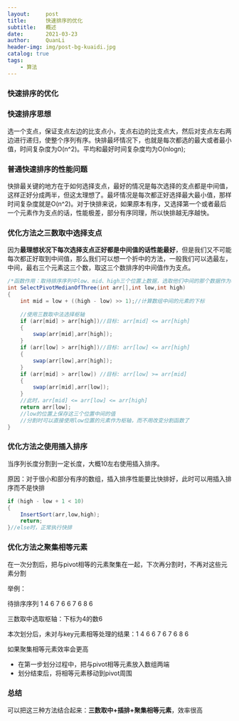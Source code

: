 ```yaml
---
layout:     post
title:      快速排序的优化
subtitle:   概述
date:       2021-03-23
author:     QuanLi
header-img: img/post-bg-kuaidi.jpg
catalog: true
tags:
    - 算法
---
```


### 快速排序的优化

### 快速排序思想

​	选一个支点，保证支点左边的比支点小，支点右边的比支点大，然后对支点左右两边进行递归，使整个序列有序。快排最坏情况下，也就是每次都选的最大或者最小值，时间复杂度为O(n^2)。平均和最好时间复杂度均为O(nlogn);

### 普通快速排序的性能问题

​	快排最关键的地方在于如何选择支点，最好的情况是每次选择的支点都是中间值，这样正好分成两半，但这太理想了。最坏情况是每次都正好选择最大最小值，那样时间复杂度就是O(n^2)。对于快排来说，如果原本有序，又选择第一个或者最后一个元素作为支点的话，性能极差，部分有序同理，所以快排越无序越快。

### 优化方法之三数取中选择支点

​	因为**最理想状况下每次选择支点正好都是中间值的话性能最好**，但是我们又不可能每次都正好取到中间值，那么我们可以想一个折中的方法，一般我们可以选最左，中间，最右三个元素这三个数，取这三个数排序的中间值作为支点。

~~~java
/*函数作用：取待排序序列中low、mid、high三个位置上数据，选取他们中间的那个数据作为枢轴*/
int SelectPivotMedianOfThree(int arr[],int low,int high)
{
	int mid = low + ((high - low) >> 1);//计算数组中间的元素的下标
 
	//使用三数取中法选择枢轴
	if (arr[mid] > arr[high])//目标: arr[mid] <= arr[high]
	{
		swap(arr[mid],arr[high]);
	}
	if (arr[low] > arr[high])//目标: arr[low] <= arr[high]
	{
		swap(arr[low],arr[high]);
	}
	if (arr[mid] > arr[low]) //目标: arr[low] >= arr[mid]
	{
		swap(arr[mid],arr[low]);
	}
	//此时，arr[mid] <= arr[low] <= arr[high]
	return arr[low];
	//low的位置上保存这三个位置中间的值
	//分割时可以直接使用low位置的元素作为枢轴，而不用改变分割函数了
}
~~~

### 优化方法之使用插入排序

当序列长度分割到一定长度，大概10左右使用插入排序。

原因：对于很小和部分有序的数组，插入排序性能要比快排好，此时可以用插入排序而不是快排

~~~java
if (high - low + 1 < 10)
{
	InsertSort(arr,low,high);
	return;
}//else时，正常执行快排
~~~

### 优化方法之聚集相等元素

​	在一次分割后，把与pivot相等的元素聚集在一起，下次再分割时，不再对这些元素分割

举例：

待排序序列 1 4 6 7 6 6 7 6 8 6

三数取中选取枢轴：下标为4的数6

本次划分后，未对与key元素相等处理的结果：1 4 6 6 7 6 7 6 8 6

如果聚集相等元素效率会更高

- 在第一步划分过程中，把与pivot相等元素放入数组两端
- 划分结束后，将相等元素移动到pivot周围

### 总结

可以把这三种方法结合起来：**三数取中+插排+聚集相等元素**，效率很高


